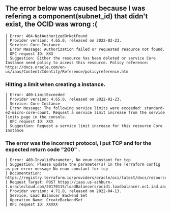## The error below was caused because I was refering a component(subnet_id) that didn't exist, the OCID was wrong :(

```
│ Error: 404-NotAuthorizedOrNotFound 
│ Provider version: 4.65.0, released on 2022-02-23.  
│ Service: Core Instance 
│ Error Message: Authorization failed or requested resource not found. 
│ OPC request ID: XXX 
│ Suggestion: Either the resource has been deleted or service Core Instance need policy to access this resource. Policy reference: https://docs.oracle.com/en-us/iaas/Content/Identity/Reference/policyreference.htm

```

### Hitting a limit when creating a instance.

```
│ Error: 400-LimitExceeded 
│ Provider version: 4.65.0, released on 2022-02-23.  
│ Service: Core Instance 
│ Error Message: The following service limits were exceeded: standard-e2-micro-core-count. Request a service limit increase from the service limits page in the console.  
│ OPC request ID: XXX 
│ Suggestion: Request a service limit increase for this resource Core Instance

```

### The error  was the incorrect protocol, I put TCP and for the expected return code "200" .

```
│ Error: 400-InvalidParameter, No enum constant for tcp 
│ Suggestion: Please update the parameter(s) in the Terraform config as per error message No enum constant for tcp
│ Documentation: https://registry.terraform.io/providers/oracle/oci/latest/docs/resources/load_balancer_backend_set 
│ Request Target: POST https://iaas.us-ashburn-1.oraclecloud.com/20170115/loadBalancers/ocid1.loadbalancer.oc1.iad.aaaaaaaanfxxxxxxxxxxxx/backendSets 
│ Provider version: 4.71.0, released on 2022-04-13.  
│ Service: Load Balancer Backend Set 
│ Operation Name: CreateBackendSet 
│ OPC request ID: XXXXX

```